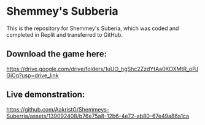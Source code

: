 # Shemmey's Subberia

This is the repository for Shemmey's Suberia, which was coded and completed in Replit and transferred to GitHub.

## Download the game here:

https://drive.google.com/drive/folders/1uUO_hgShc2ZzdYtAa0KOXMtR_oPJGiCq?usp=drive_link

## Live demonstration:

https://github.com/AakristG/Shemmeys-Suberria/assets/139092408/b76e75a8-12b6-4e72-ab80-67e49a86a1ca

